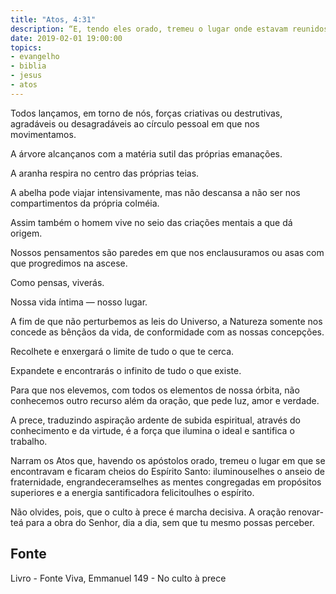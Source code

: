 ```yaml
---
title: "Atos, 4:31"
description: “E, tendo eles orado, tremeu o lugar onde estavam reunidos e todos ficaram cheios do Espírito Santo.”
date: 2019-02-01 19:00:00
topics: 
- evangelho
- biblia
- jesus
- atos
---
```


Todos lançamos, em torno de nós, forças criativas ou destrutivas,
agradáveis ou desagradáveis ao círculo pessoal em que nos movimentamos.

A árvore alcança­nos com a matéria sutil das próprias emanações.

A aranha respira no centro das próprias teias.

A abelha pode viajar intensivamente, mas não descansa a não ser nos
compartimentos da própria colméia.

Assim também o homem vive no seio das criações mentais a que dá
origem.

Nossos pensamentos são paredes em que nos enclausuramos ou asas com
que progredimos na ascese.

Como pensas, viverás.

Nossa vida íntima — nosso lugar.

A fim de que não perturbemos as leis do Universo, a Natureza somente nos
concede as bênçãos da vida, de conformidade com as nossas concepções.

Recolhe­te e enxergará o limite de tudo o que te cerca.

Expande­te e encontrarás o infinito de tudo o que existe.

Para que nos elevemos, com todos os elementos de nossa órbita, não
conhecemos outro recurso além da oração, que pede luz, amor e verdade.

A prece, traduzindo aspiração ardente de subida espiritual, através do
conhecimento e da virtude, é a força que ilumina o ideal e santifica o trabalho.

Narram os Atos que, havendo os apóstolos orado, tremeu o lugar em que se
encontravam e ficaram cheios do Espírito Santo: iluminou­se­lhes o anseio de
fraternidade, engrandeceram­se­lhes as mentes congregadas em propósitos
superiores e a energia santificadora felicitou­lhes o espírito.

Não olvides, pois, que o culto à prece é marcha decisiva. A oração renovar­
te­á para a obra do Senhor, dia a dia, sem que tu mesmo possas perceber.


## Fonte
Livro - Fonte Viva, Emmanuel
149 - No culto à prece
